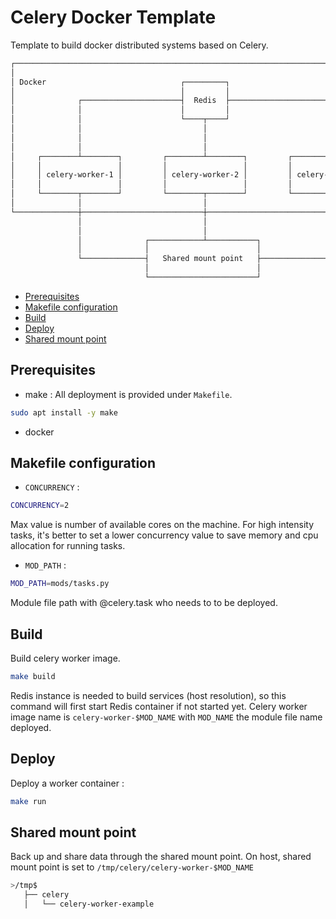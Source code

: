 # Celery Docker Template

Template to build docker distributed systems based on Celery.  

```bash
┌──────────────────────────────────────────────────────────────────────────────────────┐
│                                                                                      │
│ Docker                              ┌─────────┐                                      │
│                                     │         │                                      │
│              ┌──────────────────────┤  Redis  ├───────────────────────┐              │
│              │                      │         │                       │              │
│              │                      └────┬────┘                       │              │
│              │                           │                            │              │
│              │                           │                            │              │
│              │                           │                            │              │
│     ┌────────┴────────┐         ┌────────┴────────┐         ┌─────────┴────────┐     │
│     │                 │         │                 │         │                  │     │
│     │ celery-worker-1 │         │ celery-worker-2 │         │ celery-worker-...│     │
│     │                 │         │                 │         │                  │     │
│     └────────┬────────┘         └────────┬────────┘         └─────────┬────────┘     │
│              │                           │                            │              │
└──────────────┼───────────────────────────┼────────────────────────────┼──────────────┘
               │                           │                            │
               │                           │                            │
               │              ┌────────────┴───────────┐                │
               │              │                        │                │
               └──────────────┤   Shared mount point   ├────────────────┘
                              │                        │
                              └────────────────────────┘
```

* [Prerequisites](#prerequisites)
* [Makefile configuration](#makefile-configuration)
* [Build](#build)
* [Deploy](#deploy)
* [Shared mount point](#shared-mount-point)

## Prerequisites 
- make : All deployment is provided under `Makefile`. 
```bash 
sudo apt install -y make 
```
- docker 

## Makefile configuration 
- `CONCURRENCY` : 
```bash
CONCURRENCY=2
```
Max value is number of available cores on the machine. 
For high intensity tasks, it's better to set a lower concurrency value to save memory and cpu allocation for running tasks. 

- `MOD_PATH` : 
```bash
MOD_PATH=mods/tasks.py
```
Module file path with @celery.task who needs to to be deployed. 


## Build 
Build celery worker image. 
```bash 
make build 
```
Redis instance is needed to build services (host resolution), so this command will first start Redis container if not started yet. 
Celery worker image name is `celery-worker-$MOD_NAME` with `MOD_NAME` the module file name deployed. 

## Deploy 
Deploy a worker container : 
```bash 
make run 
```
## Shared mount point 
Back up and share data through the shared mount point. 
On host, shared mount point is set to `/tmp/celery/celery-worker-$MOD_NAME`
```bash
>/tmp$ 
   ├── celery
   │   └── celery-worker-example
```








